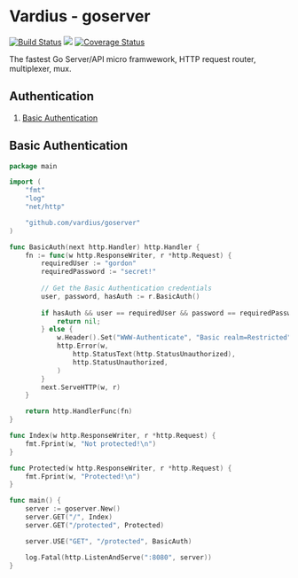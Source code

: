 Vardius - goserver
================
[![Build Status](https://travis-ci.org/vardius/goserver.svg?branch=master)](https://travis-ci.org/vardius/goserver) [![](https://godoc.org/github.com/vardius/goserver?status.svg)](http://godoc.org/github.com/vardius/goserver) [![Coverage Status](https://coveralls.io/repos/github/vardius/goserver/badge.svg?branch=master)](https://coveralls.io/github/vardius/goserver?branch=master)

The fastest Go Server/API micro framwework, HTTP request router, multiplexer, mux.

Authentication
----------------
1. [Basic Authentication](#basic-authentication)

## Basic Authentication
```go
package main

import (
	"fmt"
	"log"
	"net/http"

    "github.com/vardius/goserver"
)

func BasicAuth(next http.Handler) http.Handler {
	fn := func(w http.ResponseWriter, r *http.Request) {
        requiredUser := "gordon"
        requiredPassword := "secret!"
        
        // Get the Basic Authentication credentials
        user, password, hasAuth := r.BasicAuth()
        
        if hasAuth && user == requiredUser && password == requiredPassword {
            return nil;
        } else {
            w.Header().Set("WWW-Authenticate", "Basic realm=Restricted")
            http.Error(w,
                http.StatusText(http.StatusUnauthorized),
                http.StatusUnauthorized,
            )
        }
		next.ServeHTTP(w, r)
	}

	return http.HandlerFunc(fn)
}

func Index(w http.ResponseWriter, r *http.Request) {
	fmt.Fprint(w, "Not protected!\n")
}

func Protected(w http.ResponseWriter, r *http.Request) {
	fmt.Fprint(w, "Protected!\n")
}

func main() {
	server := goserver.New()
	server.GET("/", Index)	
	server.GET("/protected", Protected)

	server.USE("GET", "/protected", BasicAuth)

	log.Fatal(http.ListenAndServe(":8080", server))
}
```
